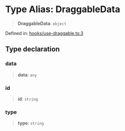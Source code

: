 # Type Alias: DraggableData

> **DraggableData**: `object`

Defined in: [hooks/use-draggable.ts:3](https://github.com/geodaopenjs/openassistant/blob/2cb8f20a901f3385efeb40778248119c5e49db78/packages/common/src/hooks/use-draggable.ts#L3)

## Type declaration

### data

> **data**: `any`

### id

> **id**: `string`

### type

> **type**: `string`
